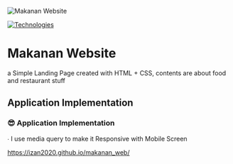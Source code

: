 
![Makanan Website](https://github.com/Izan2020/makanan_web/assets/59131023/862efaef-0bdf-4d3c-b796-78918e21306d)

[![Technologies](https://skillicons.dev/icons?i=bootstrap,html,css,js)](https://skillicons.dev)

# Makanan Website
a Simple Landing Page created with HTML + CSS, contents are about food and restaurant stuff

## Application Implementation

### 😎 Application Implementation
∙ I use media query to make it Responsive with Mobile Screen <br>

https://izan2020.github.io/makanan_web/


